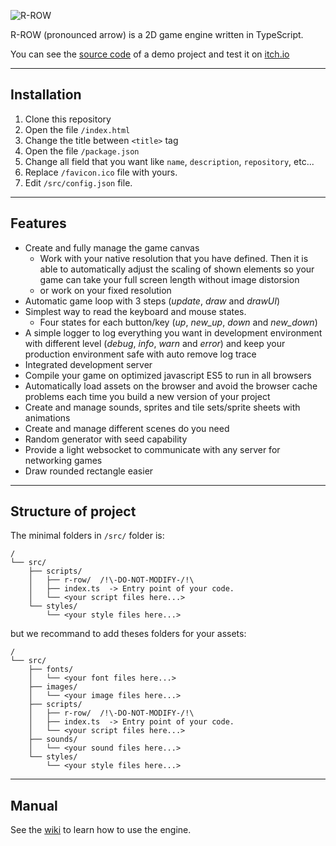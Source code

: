 ![R-ROW](/favicon.ico 'R-ROW')

R-ROW (pronounced arrow) is a 2D game engine written in TypeScript.

You can see the [source code](https://github.com/TheMenerv/r-row-demo) of a demo project and test it on [itch.io](https://menerv.itch.io/r-row-demo)

---

## Installation

1. Clone this repository
2. Open the file `/index.html`
3. Change the title between `<title>` tag
4. Open the file `/package.json`
5. Change all field that you want like `name`, `description`, `repository`, etc...
6. Replace `/favicon.ico` file with yours.
7. Edit `/src/config.json` file.

---

## Features

- Create and fully manage the game canvas
  - Work with your native resolution that you have defined. Then it is able to automatically adjust the scaling of shown elements so your game can take your full screen length without image distorsion
  - or work on your fixed resolution
- Automatic game loop with 3 steps (_update_, _draw_ and _drawUI_)
- Simplest way to read the keyboard and mouse states.
  - Four states for each button/key (_up_, _new_up_, _down_ and _new_down_)
- A simple logger to log everything you want in development environment with different level (_debug_, _info_, _warn_ and _error_) and keep your production environment safe with auto remove log trace
- Integrated development server
- Compile your game on optimized javascript ES5 to run in all browsers
- Automatically load assets on the browser and avoid the browser cache problems each time you build a new version of your project
- Create and manage sounds, sprites and tile sets/sprite sheets with animations
- Create and manage different scenes do you need
- Random generator with seed capability
- Provide a light websocket to communicate with any server for networking games
- Draw rounded rectangle easier

---

## Structure of project

The minimal folders in `/src/` folder is:

```text
/
└── src/
    ├── scripts/
    │   ├── r-row/  /!\-DO-NOT-MODIFY-/!\
    │   ├── index.ts  -> Entry point of your code.
    │   └── <your script files here...>
    └── styles/
        └── <your style files here...>
```

but we recommand to add theses folders for your assets:

```text
/
└── src/
    ├── fonts/
    │   └── <your font files here...>
    ├── images/
    │   └── <your image files here...>
    ├── scripts/
    │   ├── r-row/  /!\-DO-NOT-MODIFY-/!\
    │   ├── index.ts  -> Entry point of your code.
    │   └── <your script files here...>
    ├── sounds/
    │   └── <your sound files here...>
    └── styles/
        └── <your style files here...>
```

---

## Manual

See the [wiki](https://github.com/TheMenerv/r-row/wiki) to learn how to use the engine.
